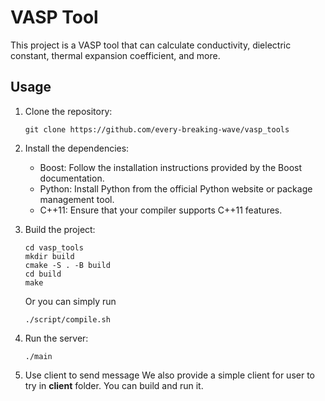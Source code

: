 # VASP Tool

This project is a VASP tool that can calculate conductivity, dielectric constant, thermal expansion coefficient, and more.


## Usage

1. Clone the repository:

    ```
    git clone https://github.com/every-breaking-wave/vasp_tools
    ```

2. Install the dependencies:

    - Boost: Follow the installation instructions provided by the Boost documentation.
    - Python: Install Python from the official Python website or package management tool.
    - C++11: Ensure that your compiler supports C++11 features.

3. Build the project:

    ```
    cd vasp_tools
    mkdir build 
    cmake -S . -B build
    cd build
    make 
    ```
    Or you can simply run 
    ```
    ./script/compile.sh
    ```
4. Run the server:

    ```
    ./main
    ```

5. Use client to send message
   We also provide a simple client for user to try in **client** folder. You can build and run it.